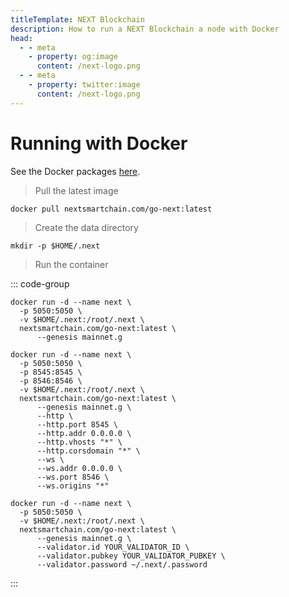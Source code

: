 ```yaml
---
titleTemplate: NEXT Blockchain
description: How to run a NEXT Blockchain a node with Docker
head:
  - - meta
    - property: og:image
      content: /next-logo.png
  - - meta
    - property: twitter:image
      content: /next-logo.png
---
```


# Running with Docker

See the Docker packages [here](https://github.com/NextSmartChain/docker).

> Pull the latest image

```shell
docker pull nextsmartchain.com/go-next:latest
```

> Create the data directory

```shell
mkdir -p $HOME/.next
```

> Run the container

::: code-group

```shell [Full Node]
docker run -d --name next \
  -p 5050:5050 \
  -v $HOME/.next:/root/.next \
  nextsmartchain.com/go-next:latest \
      --genesis mainnet.g
```

```shell [API Node]
docker run -d --name next \
  -p 5050:5050 \
  -p 8545:8545 \
  -p 8546:8546 \
  -v $HOME/.next:/root/.next \
  nextsmartchain.com/go-next:latest \
      --genesis mainnet.g \
      --http \
      --http.port 8545 \
      --http.addr 0.0.0.0 \
      --http.vhosts "*" \
      --http.corsdomain "*" \
      --ws \
      --ws.addr 0.0.0.0 \
      --ws.port 8546 \
      --ws.origins "*"
```

```shell [Validator Node]
docker run -d --name next \
  -p 5050:5050 \
  -v $HOME/.next:/root/.next \
  nextsmartchain.com/go-next:latest \
      --genesis mainnet.g \
      --validator.id YOUR_VALIDATOR_ID \
      --validator.pubkey YOUR_VALIDATOR_PUBKEY \
      --validator.password ~/.next/.password
```

:::
